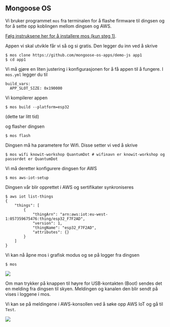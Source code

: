 ## Mongoose OS

Vi bruker programmet `mos` fra terminalen for å flashe firmware til dingsen og for å sette opp koblingen mellom dingsen og AWS.

[Følg instruksene her for å installere mos (kun steg 1)](https://mongoose-os.com/docs/mongoose-os/quickstart/setup.md).

Appen vi skal utvikle får vi så og si gratis. Den legger du inn ved å skrive

```
$ mos clone https://github.com/mongoose-os-apps/demo-js app1
$ cd app1
```

Vi må gjøre en liten justering i konfigurasjonen for å få appen til å fungere.
I `mos.yml` legger du til

```
build_vars:
  APP_SLOT_SIZE: 0x190000
```

Vi kompilerer appen

```
$ mos build --platform=esp32
```

(dette tar litt tid)

og flasher dingsen

```
$ mos flash
```

Dingsen må ha parametere for Wifi. Disse setter vi ved å skrive 

```
$ mos wifi knowit-workshop QuantumDot # wifinavn er knowit-workshop og passordet er QuantumDot
```

Vi må deretter konfigurere dingsen for AWS

```
$ mos aws-iot-setup
```

Dingsen vår blir opprettet i AWS og sertifikater synkroniseres

```
$ aws iot list-things
{
    "things": [
        {
            "thingArn": "arn:aws:iot:eu-west-1:057359675476:thing/esp32_F7F2AD",
            "version": 1,
            "thingName": "esp32_F7F2AD",
            "attributes": {}
        }
    ]
}
```

Vi kan nå åpne mos i grafisk modus og se på logger fra dingsen

```
$ mos
```

![](./mos.png)

Om man trykker på knappen til høyre for USB-kontakten (Boot) sendes det en melding fra dingsen til skyen. Meldingen og kanalen den blir sendt på vises i loggene i mos.

Vi kan se på meldingene i AWS-konsollen ved å søke opp AWS IoT og gå til `Test`.

![](./aws-iot-sub.png)

